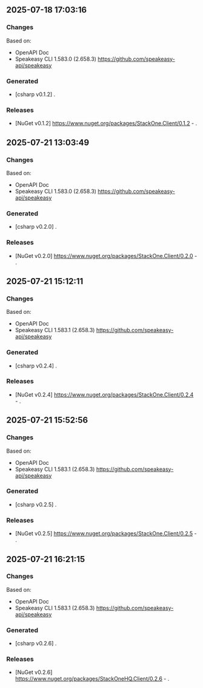 

## 2025-07-18 17:03:16
### Changes
Based on:
- OpenAPI Doc  
- Speakeasy CLI 1.583.0 (2.658.3) https://github.com/speakeasy-api/speakeasy
### Generated
- [csharp v0.1.2] .
### Releases
- [NuGet v0.1.2] https://www.nuget.org/packages/StackOne.Client/0.1.2 - .

## 2025-07-21 13:03:49
### Changes
Based on:
- OpenAPI Doc  
- Speakeasy CLI 1.583.0 (2.658.3) https://github.com/speakeasy-api/speakeasy
### Generated
- [csharp v0.2.0] .
### Releases
- [NuGet v0.2.0] https://www.nuget.org/packages/StackOne.Client/0.2.0 - .

## 2025-07-21 15:12:11
### Changes
Based on:
- OpenAPI Doc  
- Speakeasy CLI 1.583.1 (2.658.3) https://github.com/speakeasy-api/speakeasy
### Generated
- [csharp v0.2.4] .
### Releases
- [NuGet v0.2.4] https://www.nuget.org/packages/StackOne.Client/0.2.4 - .

## 2025-07-21 15:52:56
### Changes
Based on:
- OpenAPI Doc  
- Speakeasy CLI 1.583.1 (2.658.3) https://github.com/speakeasy-api/speakeasy
### Generated
- [csharp v0.2.5] .
### Releases
- [NuGet v0.2.5] https://www.nuget.org/packages/StackOne.Client/0.2.5 - .

## 2025-07-21 16:21:15
### Changes
Based on:
- OpenAPI Doc  
- Speakeasy CLI 1.583.1 (2.658.3) https://github.com/speakeasy-api/speakeasy
### Generated
- [csharp v0.2.6] .
### Releases
- [NuGet v0.2.6] https://www.nuget.org/packages/StackOneHQ.Client/0.2.6 - .